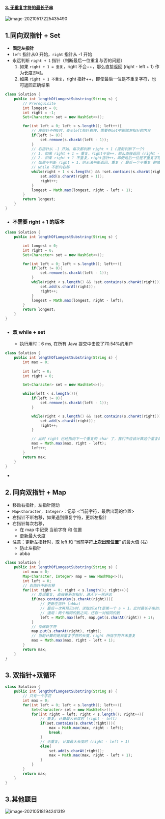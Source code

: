 #### [3. 无重复字符的最长子串](https://leetcode-cn.com/problems/longest-substring-without-repeating-characters/)

![image-20210517225435490](https://raw.githubusercontent.com/TWDH/Leetcode-From-Zero/pictures/img/image-20210517225435490.png)

## 1.同向双指针 + Set

* **固定左指针**
* `left` 指针从0 开始，`right` 指针从 -1 开始
* 永远判断 `right + 1` 指针（判断最后一位重复与否的问题）
  1. 如果 `right + 1 = 重复`，right 不会++，那么直接返回 (right - left + 1) 作为长度即可。
  2. 如果 `right + 1 不重复`，right 指针++，即使最后一位是不重复字符，也可返回正确结果

```java
class Solution {
    public int lengthOfLongestSubstring(String s) {
        // Prerequisite
        int longest = 0;
        int right = -1;
        Set<Character> set = new HashSet<>();

        for(int left = 0; left < s.length(); left++){
            // 左指针不在0时，表示left指针右移，需要在set中删除左指针的内容
            if(left != 0){
                set.remove(s.charAt(left - 1));
            }
            // 右指针从 -1 开始，每次都判断 right + 1 (提前判断下一个)
            // 1. 如果 right + 1 = 重复，right不会++，那么直接返回 (right - left + 1) 作为长度即可。
            // 2. 如果 right + 1 不重复，right指针++，即使最后一位是不重复字符，也可返回正确结果
            // 如果不判断 right + 1，则无法判断返回，重复 / 最后一个不重复 的情况 (abca)(abcd)
            // while 不断向右移
            while(right + 1 < s.length() && !set.contains(s.charAt(right + 1))){
                set.add(s.charAt(right + 1));
                right++;
            }
            longest = Math.max(longest, right - left + 1);
        }
        return longest;
    }
}
```

- ### 不需要 right + 1 的版本

```java
class Solution {
    public int lengthOfLongestSubstring(String s) {

        int longest = 0;
        int right = 0;
        Set<Character> set = new HashSet<>();

        for(int left = 0; left < s.length(); left++){
            if(left != 0){
                set.remove(s.charAt(left - 1));
            }
            while(right < s.length() && !set.contains(s.charAt(right))){
                set.add(s.charAt(right));
                right++;
            }
            longest = Math.max(longest, right - left);
        }
        return longest;
    }
}
```

- ### 双 while + set

  - 执行用时：6 ms, 在所有 Java 提交中击败了70.54%的用户

```java
class Solution {
    public int lengthOfLongestSubstring(String s) {
        int max = 0;
        
        int left = 0;
        int right = 0;

        Set<Character> set = new HashSet<>();

        while(left < s.length()){
            if(left != 0){
                set.remove(s.charAt(left - 1));
            }

            while(right < s.length() && !set.contains(s.charAt(right))){
                set.add(s.charAt(right));
                right++;
            }

            // 此时 right 已经指向下一个重复的 char 了，我们不应该计算这个重复的字符
            max = Math.max(max, right - left);
            left++;
        }
        return max;
    }
}
```

- 



## 2. 同向双指针 + Map

- 移动右指针，左指针随动
- `Map<Character, Integer>`：记录 <当前字符，最后出现的位置>
- 右指针不断右移，如果遇到重复字符，更新左指针
- 右指针每次右移，
  - 在 map 中记录 当前字符 和 位置 
  - 更新最大长度
- 注意：更新左指针时，取 left 和 “当前字符**上次出现位置**” 的最大值 (右)
  - 防止左指针
  - abba

```java
class Solution {
    public int lengthOfLongestSubstring(String s) {
        int max = 0;
        Map<Character, Integer> map = new HashMap<>();
        int left = 0;
        // 右指针不断右移
        for(int right = 0; right < s.length(); right++){
            // 发现重复, 直接更新左指针，进入下一轮评选
            if(map.containsKey(s.charAt(right))){
                // 更新左指针 (abba)
                // 最后一次再预见a时，读取的left是第一个 a + 1。此时最长子串的左端已经向右移动过了
                // 通用：两个相同的数之间，还有一对相同的数
                left = Math.max(left, map.get(s.charAt(right)) + 1);
            }
            // 存储新字符
            map.put(s.charAt(right), right);
            // 当前计算的是非重复字符的长度，right 所指字符并未重复
            max = Math.max(max, right - left + 1);
        }
        return max;
    }
}
```

## 3. 双指针+双循环

```java
class Solution {
    public int lengthOfLongestSubstring(String s) {
        // 只有一个字符
        int max = 0;
        for(int left = 0; left < s.length(); left++){
            Set<Character> set = new HashSet<>();
            for(int right = left; right < s.length(); right++){
                // 重复; 计算最大长度时 (right - left)
                if(set.contains(s.charAt(right))){
                    max = Math.max(max, right - left);
                    break;
                }
                // 无重复; 计算最大长度时 (right - left + 1)
                else{
                    set.add(s.charAt(right));
                    max = Math.max(max, right - left + 1);
                }
            }
        }
        return max;
    }
}
```



## 3.其他题目

![image-20210518194241319](https://raw.githubusercontent.com/TWDH/Leetcode-From-Zero/pictures/img/image-20210518194241319.png)